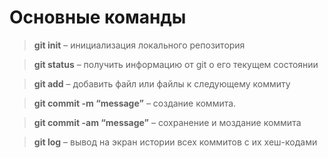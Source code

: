 # Основные команды

> **git init** – инициализация локального репозитория

> **git status** – получить информацию от git о его текущем состоянии

> **git add** – добавить файл или файлы к следующему коммиту

> **git commit -m “message”** – создание коммита.

> **git commit -am “message”** – сохранение и моздание коммита

> **git log** – вывод на экран истории всех коммитов с их хеш-кодами


